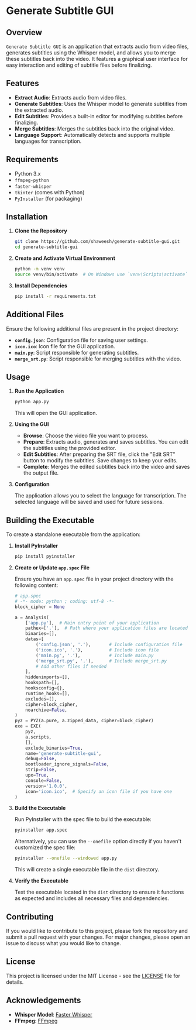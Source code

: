 # Generate Subtitle GUI

## Overview

`Generate Subtitle GUI` is an application that extracts audio from video files, generates subtitles using the Whisper model, and allows you to merge these subtitles back into the video. It features a graphical user interface for easy interaction and editing of subtitle files before finalizing.

## Features

- **Extract Audio**: Extracts audio from video files.
- **Generate Subtitles**: Uses the Whisper model to generate subtitles from the extracted audio.
- **Edit Subtitles**: Provides a built-in editor for modifying subtitles before finalizing.
- **Merge Subtitles**: Merges the subtitles back into the original video.
- **Language Support**: Automatically detects and supports multiple languages for transcription.

## Requirements

- Python 3.x
- `ffmpeg-python`
- `faster-whisper`
- `tkinter` (comes with Python)
- `PyInstaller` (for packaging)

## Installation

1. **Clone the Repository**

   ```bash
   git clone https://github.com/shaweesh/generate-subtitle-gui.git
   cd generate-subtitle-gui
   ```

2. **Create and Activate Virtual Environment**

   ```bash
   python -m venv venv
   source venv/bin/activate  # On Windows use `venv\Scripts\activate`
   ```

3. **Install Dependencies**

   ```bash
   pip install -r requirements.txt
   ```

## Additional Files

Ensure the following additional files are present in the project directory:

- **`config.json`**: Configuration file for saving user settings.
- **`icon.ico`**: Icon file for the GUI application.
- **`main.py`**: Script responsible for generating subtitles.
- **`merge_srt.py`**: Script responsible for merging subtitles with the video.

## Usage

1. **Run the Application**

   ```bash
   python app.py
   ```

   This will open the GUI application.

2. **Using the GUI**

   - **Browse**: Choose the video file you want to process.
   - **Prepare**: Extracts audio, generates and saves subtitles. You can edit the subtitles using the provided editor.
   - **Edit Subtitles**: After preparing the SRT file, click the "Edit SRT" button to modify the subtitles. Save changes to keep your edits.
   - **Complete**: Merges the edited subtitles back into the video and saves the output file.

3. **Configuration**

   The application allows you to select the language for transcription. The selected language will be saved and used for future sessions.

## Building the Executable

To create a standalone executable from the application:

1. **Install PyInstaller**

   ```bash
   pip install pyinstaller
   ```

2. **Create or Update `app.spec` File**

   Ensure you have an `app.spec` file in your project directory with the following content:

   ```python
   # app.spec
   # -*- mode: python ; coding: utf-8 -*-
   block_cipher = None

   a = Analysis(
       ['app.py'],  # Main entry point of your application
       pathex=['.'],  # Path where your application files are located
       binaries=[],
       datas=[
           ('config.json', '.'),       # Include configuration file
           ('icon.ico', '.'),          # Include icon file
           ('main.py', '.'),           # Include main.py
           ('merge_srt.py', '.'),      # Include merge_srt.py
           # Add other files if needed
       ],
       hiddenimports=[],
       hookspath=[],
       hooksconfig={},
       runtime_hooks=[],
       excludes=[],
       cipher=block_cipher,
       noarchive=False,
   )
   pyz = PYZ(a.pure, a.zipped_data, cipher=block_cipher)
   exe = EXE(
       pyz,
       a.scripts,
       [],
       exclude_binaries=True,
       name='generate-subtitle-gui',
       debug=False,
       bootloader_ignore_signals=False,
       strip=False,
       upx=True,
       console=False,
       version='1.0.0',
       icon='icon.ico',  # Specify an icon file if you have one
   )
   ```

3. **Build the Executable**

   Run PyInstaller with the spec file to build the executable:

   ```bash
   pyinstaller app.spec
   ```

   Alternatively, you can use the `--onefile` option directly if you haven't customized the spec file:

   ```bash
   pyinstaller --onefile --windowed app.py
   ```

   This will create a single executable file in the `dist` directory.

4. **Verify the Executable**

   Test the executable located in the `dist` directory to ensure it functions as expected and includes all necessary files and dependencies.

## Contributing

If you would like to contribute to this project, please fork the repository and submit a pull request with your changes. For major changes, please open an issue to discuss what you would like to change.

## License

This project is licensed under the MIT License - see the [LICENSE](LICENSE) file for details.

## Acknowledgements

- **Whisper Model**: [Faster Whisper](https://github.com/guillaumela/faster-whisper)
- **FFmpeg**: [FFmpeg](https://ffmpeg.org/)
